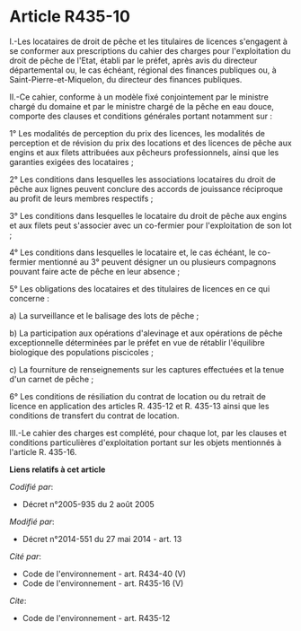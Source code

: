 # Article R435-10

I.-Les locataires de droit de pêche et les titulaires de licences s'engagent à se conformer aux prescriptions du cahier des
charges pour l'exploitation du droit de pêche de l'Etat, établi par le préfet, après avis du   directeur départemental ou, le
cas échéant, régional des finances publiques ou, à Saint-Pierre-et-Miquelon, du directeur des finances publiques. 

II.-Ce cahier, conforme à un modèle fixé conjointement par le ministre chargé du domaine et par le ministre chargé de la
pêche en eau douce, comporte des clauses et conditions générales portant notamment sur : 

1° Les modalités de perception du prix des licences, les modalités de perception et de révision du prix des locations et des
licences de pêche aux engins et aux filets attribuées aux pêcheurs professionnels, ainsi que les garanties exigées des
locataires ; 

2° Les conditions dans lesquelles les associations locataires du droit de pêche aux lignes peuvent conclure des accords de
jouissance réciproque au profit de leurs membres respectifs ; 

3° Les conditions dans lesquelles le locataire du droit de pêche aux engins et aux filets peut s'associer avec un co-fermier
pour l'exploitation de son lot ; 

4° Les conditions dans lesquelles le locataire et, le cas échéant, le co-fermier mentionné au 3° peuvent désigner un ou
plusieurs compagnons pouvant faire acte de pêche en leur absence ; 

5° Les obligations des locataires et des titulaires de licences en ce qui concerne : 

a) La surveillance et le balisage des lots de pêche ; 

b) La participation aux opérations d'alevinage et aux opérations de pêche exceptionnelle déterminées par le préfet en vue de
rétablir l'équilibre biologique des populations piscicoles ; 

c) La fourniture de renseignements sur les captures effectuées et la tenue d'un carnet de pêche ; 

6° Les conditions de résiliation du contrat de location ou du retrait de licence en application des articles R. 435-12 et R.
435-13 ainsi que les conditions de transfert du contrat de location. 

III.-Le cahier des charges est complété, pour chaque lot, par les clauses et conditions particulières d'exploitation portant
sur les objets mentionnés à l'article R. 435-16.

**Liens relatifs à cet article**

_Codifié par_:

  - Décret n°2005-935 du 2 août 2005

_Modifié par_:

  - Décret n°2014-551 du 27 mai 2014 - art. 13

_Cité par_:

  - Code de l'environnement - art. R434-40 (V)
  - Code de l'environnement - art. R435-16 (V)

_Cite_:

  - Code de l'environnement - art. R435-12

